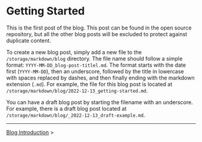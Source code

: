 # Getting Started

This is the first post of the blog. This post can be found in the open source repository, but all the other blog posts will be excluded to protect against duplicate content.

To create a new blog post, simply add a new file to the `/storage/markdown/blog` directory. The file name should follow a simple format: `YYYY-MM-DD_blog-post-titlel.md`. The format starts with the date first (`YYYY-MM-DD`), then an underscore, followed by the title in lowercase with spaces replaced by dashes, and then finally ending with the markdown extension (`.md`). For example, the file for this blog post is located at `/storage/markdown/blog/2022-12-13_getting-started.md`.

You can have a draft blog post by starting the filename with an underscore. For example, there is a draft blog post located at `/storage/markdown/blog/_2022-12-13_draft-example.md`.

<hr>
<p class="flex">
    <span></span>
    <span><a href="/blog/blog-introduction">Blog Introduction</a> &gt;</span>
</p>
